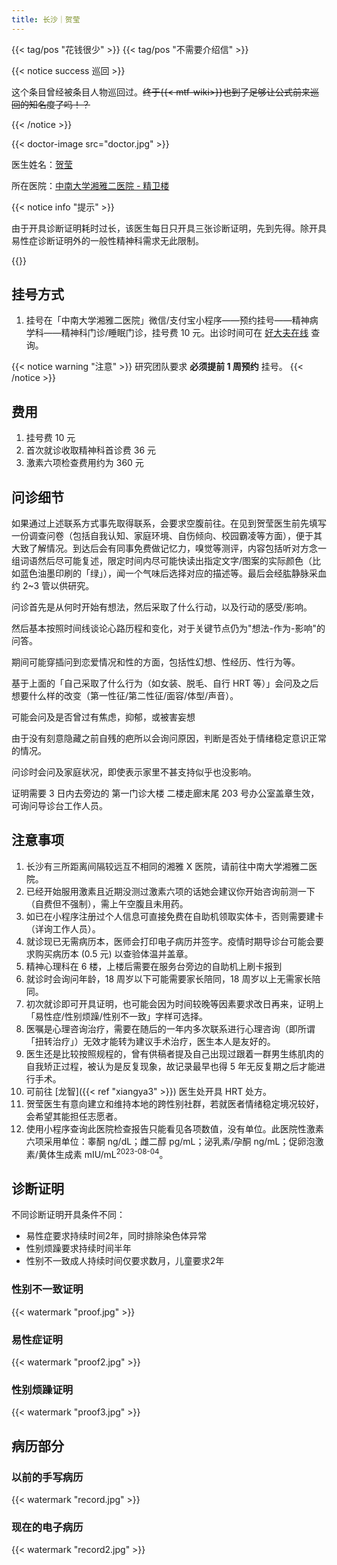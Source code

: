 ```yaml
---
title: 长沙｜贺莹
---
```


{{< tag/pos "花钱很少" >}} {{< tag/pos "不需要介绍信" >}}

{{< notice success 巡回 >}}

这个条目曾经被条目人物巡回过。~~终于{{< mtf-wiki>}}也到了足够让公式前来巡回的知名度了吗！？~~

<!-- 这段话还有一个意思是，这篇文章被医生本人亲自审订过，修改之前请三思。 -->

{{< /notice >}}

{{< doctor-image src="doctor.jpg" >}}

医生姓名：[贺莹](https://www.guahao.com/expert/819738df-5ae6-4bc3-83df-aad260927d97000)

所在医院：[中南大学湘雅二医院 - 精卫楼](https://amap.com/place/B0FFGCX8WS)

{{< notice info "提示" >}}

由于开具诊断证明耗时过长，该医生每日只开具三张诊断证明，先到先得。除开具易性症诊断证明外的一般性精神科需求无此限制。

{{</notice>}}

## 挂号方式

1. 挂号在「中南大学湘雅二医院」微信/支付宝小程序——预约挂号——精神病学科——精神科门诊/睡眠门诊，挂号费 10 元。出诊时间可在 [好大夫在线](https://www.haodf.com/doctor/9032039827/xinxi-menzhen.html) 查询。

{{< notice warning "注意" >}}
研究团队要求 **必须提前 1 周预约** 挂号。
{{< /notice >}}

## 费用

1. 挂号费 10 元
1. 首次就诊收取精神科首诊费 36 元
1. 激素六项检查费用约为 360 元

## 问诊细节

如果通过上述联系方式事先取得联系，会要求空腹前往。在见到贺莹医生前先填写一份调查问卷（包括自我认知、家庭环境、自伤倾向、校园霸凌等方面），便于其大致了解情况。到达后会有同事免费做记忆力，嗅觉等测评，内容包括听对方念一组词语然后尽可能复述，限定时间内尽可能快读出指定文字/图案的实际颜色（比如蓝色油墨印刷的「绿」），闻一个气味后选择对应的描述等。最后会经肱静脉采血约 2~3 管以供研究。

问诊首先是从何时开始有想法，然后采取了什么行动，以及行动的感受/影响。

然后基本按照时间线谈论心路历程和变化，对于关键节点仍为"想法-作为-影响"的问答。

期间可能穿插问到恋爱情况和性的方面，包括性幻想、性经历、性行为等。

基于上面的「自己采取了什么行为（如女装、脱毛、自行 HRT 等）」会问及之后想要什么样的改变（第一性征/第二性征/面容/体型/声音）。

可能会问及是否曾过有焦虑，抑郁，或被害妄想

由于没有刻意隐藏之前自残的疤所以会询问原因，判断是否处于情绪稳定意识正常的情况。

问诊时会问及家庭状况，即使表示家里不甚支持似乎也没影响。

证明需要 3 日内去旁边的 第一门诊大楼 二楼走廊末尾 203 号办公室盖章生效，可询问导诊台工作人员。

## 注意事项

1. 长沙有三所距离间隔较远互不相同的湘雅 X 医院，请前往中南大学湘雅二医院。
1. 已经开始服用激素且近期没测过激素六项的话她会建议你开始咨询前测一下（自费但不强制），需上午空腹且未用药。
1. 如已在小程序注册过个人信息可直接免费在自助机领取实体卡，否则需要建卡（详询工作人员）。
1. 就诊现已无需病历本，医师会打印电子病历并签字。疫情时期导诊台可能会要求购买病历本 (0.5 元) 以查验体温并盖章。
1. 精神心理科在 6 楼，上楼后需要在服务台旁边的自助机上刷卡报到
1. 就诊时会询问年龄，18 周岁以下可能需要家长陪同，18 周岁以上无需家长陪同。
1. 初次就诊即可开具证明，也可能会因为时间较晚等因素要求改日再来，证明上「易性症/性别烦躁/性别不一致」字样可选择。
1. 医嘱是心理咨询治疗，需要在随后的一年内多次联系进行心理咨询（即所谓「扭转治疗」）无效才能转为建议手术治疗，医生本人是友好的。
1. 医生还是比较按照规程的，曾有供稿者提及自己出现过跟着一群男生练肌肉的自我矫正过程，被认为是反复现象，故记录最早也得 5 年无反复期之后才能进行手术。
1. 可前往 [龙智]({{< ref "xiangya3" >}}) 医生处开具 HRT 处方。
1. 贺莹医生有意向建立和维持本地的跨性别社群，若就医者情绪稳定境况较好，会希望其能担任志愿者。
1. 使用小程序查询此医院检查报告只能看见各项数值，没有单位。此医院性激素六项采用单位：睾酮 ng/dL；雌二醇 pg/mL；泌乳素/孕酮 ng/mL；促卵泡激素/黄体生成素 mIU/mL<sup>2023-08-04</sup>。

## 诊断证明

不同诊断证明开具条件不同：

- 易性症要求持续时间2年，同时排除染色体异常
- 性别烦躁要求持续时间半年
- 性别不一致成人持续时间仅要求数月，儿童要求2年

### 性别不一致证明

{{< watermark "proof.jpg" >}}

### 易性症证明

{{< watermark "proof2.jpg" >}}

### 性别烦躁证明

{{< watermark "proof3.jpg" >}}

## 病历部分

### 以前的手写病历

{{< watermark "record.jpg" >}}

### 现在的电子病历

{{< watermark "record2.jpg" >}}
